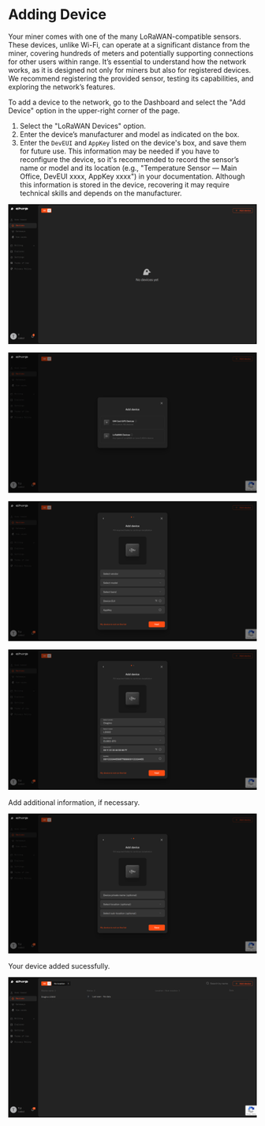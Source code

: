 # Adding Device

Your miner comes with one of the many LoRaWAN-compatible sensors. These devices, unlike Wi-Fi, can operate at a significant distance from the miner, covering hundreds of meters and potentially supporting connections for other users within range. It’s essential to understand how the network works, as it is designed not only for miners but also for registered devices. We recommend registering the provided sensor, testing its capabilities, and exploring the network’s features.

To add a device to the network, go to the Dashboard and select the "Add Device" option in the upper-right corner of the page.

1. Select the "LoRaWAN Devices" option.
2. Enter the device’s manufacturer and model as indicated on the box.
3. Enter the `DevEUI` and `AppKey` listed on the device's box, and save them for future use. This information may be needed if you have to reconfigure the device, so it's recommended to record the sensor’s name or model and its location (e.g., "Temperature Sensor — Main Office, DevEUI xxxx, AppKey xxxx") in your documentation. Although this information is stored in the device, recovering it may require technical skills and depends on the manufacturer.

![](../../.gitbook/assets/p5-1.png)

![](../../.gitbook/assets/p5-2.png)

![](../../.gitbook/assets/p5-3-1.png)

![](../../.gitbook/assets/p5-3-2.png)

Add additional information, if necessary.

![](../../.gitbook/assets/p5-4.png)

Your device added sucessfully.

![](../../.gitbook/assets/p5-5.png)
